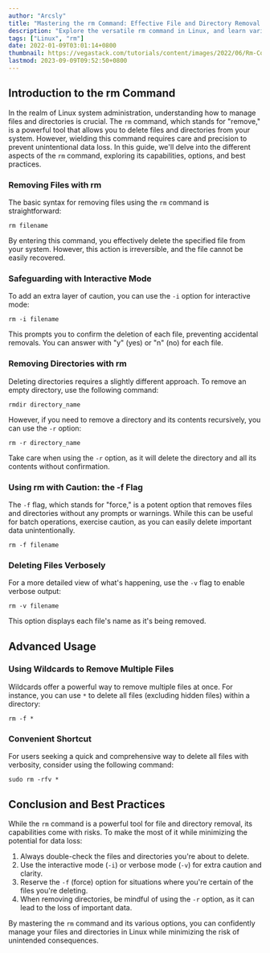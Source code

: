 ```yaml
---
author: "Arcsly"
title: "Mastering the rm Command: Effective File and Directory Removal in Linux"
description: "Explore the versatile rm command in Linux, and learn various options and precautions to safely and efficiently remove files and directories from your system."
tags: ["Linux", "rm"]
date: 2022-01-09T03:01:14+0800
thumbnail: https://vegastack.com/tutorials/content/images/2022/06/Rm-Command-in-Linux.png
lastmod: 2023-09-09T09:52:50+0800
---
```


## Introduction to the rm Command

In the realm of Linux system administration, understanding how to manage files and directories is crucial. The `rm` command, which stands for "remove," is a powerful tool that allows you to delete files and directories from your system. However, wielding this command requires care and precision to prevent unintentional data loss. In this guide, we'll delve into the different aspects of the `rm` command, exploring its capabilities, options, and best practices.

### Removing Files with rm

The basic syntax for removing files using the `rm` command is straightforward:

```shell
rm filename
```

By entering this command, you effectively delete the specified file from your system. However, this action is irreversible, and the file cannot be easily recovered.

### Safeguarding with Interactive Mode

To add an extra layer of caution, you can use the `-i` option for interactive mode:

```shell
rm -i filename
```

This prompts you to confirm the deletion of each file, preventing accidental removals. You can answer with "y" (yes) or "n" (no) for each file.

### Removing Directories with rm

Deleting directories requires a slightly different approach. To remove an empty directory, use the following command:

```shell
rmdir directory_name
```

However, if you need to remove a directory and its contents recursively, you can use the `-r` option:

```shell
rm -r directory_name
```

Take care when using the `-r` option, as it will delete the directory and all its contents without confirmation.

### Using rm with Caution: the -f Flag

The `-f` flag, which stands for "force," is a potent option that removes files and directories without any prompts or warnings. While this can be useful for batch operations, exercise caution, as you can easily delete important data unintentionally.

```shell
rm -f filename
```

### Deleting Files Verbosely

For a more detailed view of what's happening, use the `-v` flag to enable verbose output:

```shell
rm -v filename
```

This option displays each file's name as it's being removed.

## Advanced Usage

### Using Wildcards to Remove Multiple Files

Wildcards offer a powerful way to remove multiple files at once. For instance, you can use `*` to delete all files (excluding hidden files) within a directory:

```shell
rm -f *
```

### Convenient Shortcut

For users seeking a quick and comprehensive way to delete all files with verbosity, consider using the following command:

```shell
sudo rm -rfv *
```

## Conclusion and Best Practices

While the `rm` command is a powerful tool for file and directory removal, its capabilities come with risks. To make the most of it while minimizing the potential for data loss:

1. Always double-check the files and directories you're about to delete.
2. Use the interactive mode (`-i`) or verbose mode (`-v`) for extra caution and clarity.
3. Reserve the `-f` (force) option for situations where you're certain of the files you're deleting.
4. When removing directories, be mindful of using the `-r` option, as it can lead to the loss of important data.

By mastering the `rm` command and its various options, you can confidently manage your files and directories in Linux while minimizing the risk of unintended consequences.